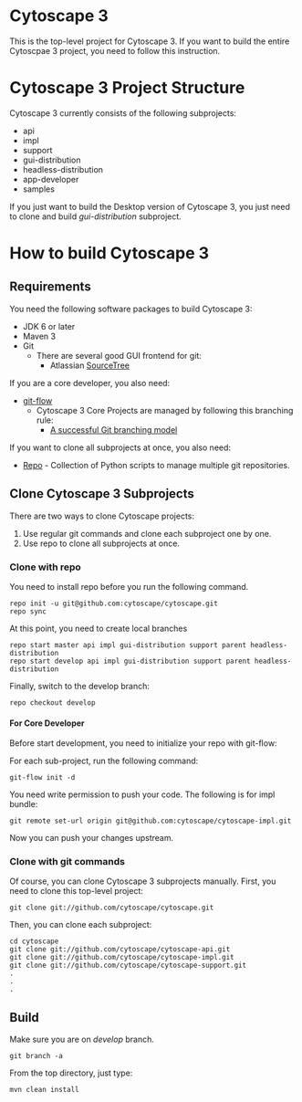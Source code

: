 Cytoscape 3
=========

This is the top-level project for Cytoscape 3.  If you want to build the entire Cytoscpae 3 project, you need to follow this instruction.


# Cytoscape 3 Project Structure
Cytoscape 3 currently consists of the following subprojects:

* api
* impl
* support
* gui-distribution
* headless-distribution
* app-developer
* samples

If you just want to build the Desktop version of Cytoscape 3, you just need to clone and build *gui-distribution* subproject.

# How to build Cytoscape 3

## Requirements

You need the following software packages to build Cytoscape 3:

* JDK 6 or later
* Maven 3
* Git
  * There are several good GUI frontend for git:
    * Atlassian [SourceTree](http://www.sourcetreeapp.com/)

If you are a core developer, you also need:

* [git-flow](https://github.com/nvie/gitflow)
  * Cytoscape 3 Core Projects are managed by following this branching rule:
    * [A successful Git branching model](http://nvie.com/posts/a-successful-git-branching-model/)

If you want to clone all subprojects at once, you also need:

* [Repo](http://code.google.com/p/git-repo/) - Collection of Python scripts to manage multiple git repositories.




## Clone Cytoscape 3 Subprojects

There are two ways to clone Cytoscape projects:

1. Use regular git commands and clone each subproject one by one.
1. Use repo to clone all subprojects at once.


### Clone with repo
You need to install repo before you run the following command.

```
repo init -u git@github.com:cytoscape/cytoscape.git
repo sync
```

At this point, you need to create local branches

```
repo start master api impl gui-distribution support parent headless-distribution
repo start develop api impl gui-distribution support parent headless-distribution
```

Finally, switch to the develop branch:

```
repo checkout develop
```

#### For Core Developer
Before start development, you need to initialize your repo with git-flow:

For each sub-project, run the following command:

```
git-flow init -d
```

You need write permission to push your code.  The following is for impl bundle:

```
git remote set-url origin git@github.com:cytoscape/cytoscape-impl.git
```

Now you can push your changes upstream.


### Clone with git commands
Of course, you can clone Cytoscape 3 subprojects manually.  First, you need to clone this top-level project:

```
git clone git://github.com/cytoscape/cytoscape.git
```

Then, you can clone each subproject:

```
cd cytoscape
git clone git://github.com/cytoscape/cytoscape-api.git
git clone git://github.com/cytoscape/cytoscape-impl.git
git clone git://github.com/cytoscape/cytoscape-support.git
.
.
.

```


## Build

Make sure you are on *develop* branch.

```
git branch -a
```

From the top directory, just type:

```
mvn clean install

```

